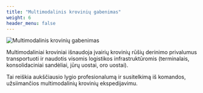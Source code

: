 ```yaml
---
title: "Multimodalinis krovinių gabenimas"
weight: 6
header_menu: false
---
```


![Multimodalinis krovinių gabenimas](images/stock-photo-global-logistics-network-flat-isometric-illustration-set-of-air-cargo-trucking-rail-transportation-1057424468.jpg)

Multimodaliniai kroviniai išnaudoja įvairių krovinių rūšių derinimo privalumus
transportuoti ir naudotis visomis logistikos infrastruktūromis (terminalais,
konsolidaciniai sandėliai, jūrų uostai, oro uostai).

Tai reiškia aukščiausio lygio profesionalumą ir susitelkimą iš komandos, užsiimančios multimodalinių krovinių ekspedijavimu.